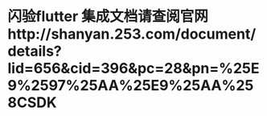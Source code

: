 # 闪验flutter 集成文档请查阅官网http://shanyan.253.com/document/details?lid=656&cid=396&pc=28&pn=%25E9%2597%25AA%25E9%25AA%258CSDK
